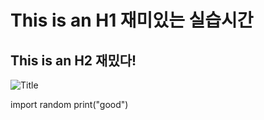 # This is an H1 재미있는 실습시간

## This is an H2 재밌다!

![Title](https://th.bing.com/th/id/R.9870cc6aac9a59885b878810c31b4686?rik=y%2fNYdXT9ls%2bIOg&riu=http%3a%2f%2fres.heraldm.com%2fcontent%2fimage%2f2021%2f07%2f20%2f20210720000062_0.jpg&ehk=zhCLhEVYJvvuVUpEz9LE69uNYZlQCG%2b4Idfr7ZwS5oE%3d&risl=&pid=ImgRaw&r=0)


import random
print("good")


